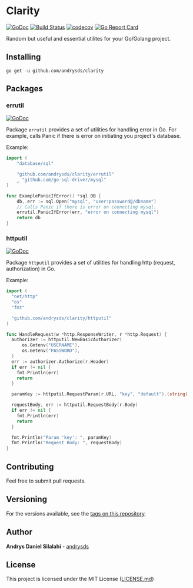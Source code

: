 # Clarity
[![GoDoc](https://godoc.org/github.com/andrysds/clarity?status.svg)](https://godoc.org/github.com/andrysds/clarity) [![Build Status](https://travis-ci.org/andrysds/clarity.svg)](https://travis-ci.org/andrysds/clarity) [![codecov](https://codecov.io/gh/andrysds/clarity/branch/master/graph/badge.svg)](https://codecov.io/gh/andrysds/clarity) [![Go Report Card](https://goreportcard.com/badge/github.com/andrysds/clarity)](https://goreportcard.com/report/github.com/andrysds/clarity)

Random but useful and essential utilites for your Go/Golang project.

## Installing

```
go get -u github.com/andrysds/clarity
```

## Packages

### errutil
[![GoDoc](https://godoc.org/github.com/andrysds/clarity/errutil?status.svg)](https://godoc.org/github.com/andrysds/clarity/errutil)

Package `errutil` provides a set of utilities for handling error in Go. For example, calls Panic if there is error on initiating you project's database.

Example:
```go
import (
	"database/sql"

	"github.com/andrysds/clarity/errutil"
	_ "github.com/go-sql-driver/mysql"
)

func ExamplePanicIfError() *sql.DB {
	db, err := sql.Open("mysql", "user:password@/dbname")
	// Calls Panic if there is error on connecting mysql.
	errutil.PanicIfError(err, "error on connecting mysql")
	return db
}
```

### httputil
[![GoDoc](https://godoc.org/github.com/andrysds/clarity/httputil?status.svg)](https://godoc.org/github.com/andrysds/clarity/httputil)

Package `httputil` provides a set of utilities for handling http (request, authorization) in Go.

Example:
```go
import (
  "net/http"
  "os"
  "fmt"

  "github.com/andrysds/clarity/httputil"
)

func HandleRequest(w *http.ResponseWriter, r *http.Request) {
  authorizer := httputil.NewBasicAuthorizer(
      os.Getenv("USERNAME"),
      os.Getenv("PASSWORD"),
  )
  err := authorizer.Authorize(r.Header)
  if err != nil {
    fmt.Println(err)
    return
  }

  paramKey := httputil.RequestParam(r.URL, "key", "default").(string)

  requestBody, err := httputil.RequestBody(r.Body)
  if err != nil {
    fmt.Println(err)
    return
  }

  fmt.Println("Param 'key': ", paramKey)
  fmt.Println("Request Body: ", requestBody)
}
```

## Contributing

Feel free to submit pull requests.

## Versioning

For the versions available, see the [tags on this repository](https://github.com/andrysds/clarity/tags).

## Author

**Andrys Daniel Silalahi** - [andrysds](https://github.com/andrysds)

## License

This project is licensed under the MIT License ([LICENSE.md](https://github.com/andrysds/clarity/blob/master/LICENSE))
